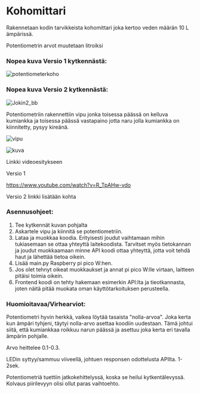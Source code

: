 # Kohomittari

Rakennetaan kodin tarvikkeista kohomittari joka kertoo veden määrän 10 L ämpärissä.​

Potentiometrin arvot muutetaan litroiksi

### Nopea kuva Versio 1 kytkennästä:

![potentiometerkoho](https://github.com/user-attachments/assets/6647c384-5240-4866-985d-0af7fd529971)

### Nopea kuva Versio 2 kytkennästä:

![Jokin2_bb](https://github.com/user-attachments/assets/4d209aef-99ec-482c-a97b-7a1e286db01e)

Potentiometriin rakennettiin vipu jonka toisessa päässä on kelluva kumiankka ja toisessa päässä vastapaino jotta naru jolla kumiankka on kiinnitetty, pysyy kireänä.

![vipu](https://github.com/user-attachments/assets/36abab1d-e377-4863-95e4-d5990e74cc51)

![kuva](https://github.com/user-attachments/assets/4ed3ae08-a868-407a-89be-3a3e3ec0125f)

Linkki videoesitykseen

Versio 1

https://www.youtube.com/watch?v=R_TpAHw-vdo

Versio 2 linkki lisätään kohta

### Asennusohjeet:
1. Tee kytkennät kuvan pohjalta
2. Askartele vipu ja kiinnitä se potentiometriin.
3. Lataa ja muokkaa koodia. Erityisesti joudut vaihtamaan mihin tukiasemaan se ottaa yhteyttä laitekoodista. Tarvitset myös tietokannan ja joudut muokkaamaan minne API koodi ottaa yhteyttä, jotta voit tehdä haut ja lähettää tietoa oikein.
4. Lisää main.py Raspberry pi pico W:hen.
5. Jos olet tehnyt oikeat muokkaukset ja annat pi pico W:lle virtaan, laitteen pitäisi toimia oikein.
6. Frontend koodi on tehty hakemaan esimerkin API:lta ja tieotkannasta, joten näitä pitää muokata oman käyttötarkoituksen perusteella.

### Huomioitavaa/Virhearviot:​

Potentiometri hyvin herkkä, vaikea löytää tasaista "nolla-arvoa".  Joka kerta kun ämpäri tyhjeni, täytyi nolla-arvo asettaa koodiin uudestaan. Tämä johtui siitä, että kumiankkaa roikkuu narun päässä ja asettuu joka kerta eri tavalla ämpärin pohjalle.​

Arvo heittelee 0.1-0.3.​

LEDin syttyy/sammuu viiveellä, johtuen responsen odottelusta APIlta. 1-2sek.​

Potentiometriä tuettiin jatkokehittelyssä, koska se heilui kytkentälevyssä. Kolvaus piirilevyyn olisi ollut paras vaihtoehto.
